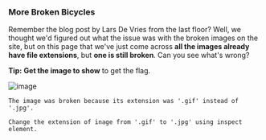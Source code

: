 ### More Broken Bicycles

Remember the blog post by Lars De Vries from the last floor? Well, we thought we'd figured out what the issue was with the broken images on the site, but on this page that we've just come across **all the images already have file extensions**, but **one is still broken**. Can you see what's wrong?

**Tip:** **Get the image to show** to get the flag.

![image](CyberStart/Headquarters%20Base/Level%202/img/c05image.png)

```
The image was broken because its extension was '.gif' instead of '.jpg'.

Change the extension of inage from '.gif' to '.jpg' using inspect element.
```